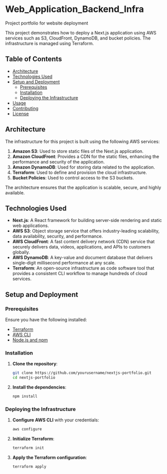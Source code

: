 # Web_Application_Backend_Infra
Project portfolio for website deployment

This project demonstrates how to deploy a Next.js application using AWS services such as S3, CloudFront, DynamoDB, and bucket policies. The infrastructure is managed using Terraform.

## Table of Contents
- [Architecture](#architecture)
- [Technologies Used](#technologies-used)
- [Setup and Deployment](#setup-and-deployment)
  - [Prerequisites](#prerequisites)
  - [Installation](#installation)
  - [Deploying the Infrastructure](#deploying-the-infrastructure)
- [Usage](#usage)
- [Contributing](#contributing)
- [License](#license)

## Architecture

The infrastructure for this project is built using the following AWS services:

1. **Amazon S3**: Used to store static files of the Next.js application.
2. **Amazon CloudFront**: Provides a CDN for the static files, enhancing the performance and security of the application.
3. **Amazon DynamoDB**: Used for storing data related to the application.
4. **Terraform**: Used to define and provision the cloud infrastructure.
5. **Bucket Policies**: Used to control access to the S3 buckets.

The architecture ensures that the application is scalable, secure, and highly available.

## Technologies Used

- **Next.js**: A React framework for building server-side rendering and static web applications.
- **AWS S3**: Object storage service that offers industry-leading scalability, data availability, security, and performance.
- **AWS CloudFront**: A fast content delivery network (CDN) service that securely delivers data, videos, applications, and APIs to customers globally.
- **AWS DynamoDB**: A key-value and document database that delivers single-digit millisecond performance at any scale.
- **Terraform**: An open-source infrastructure as code software tool that provides a consistent CLI workflow to manage hundreds of cloud services.

## Setup and Deployment

### Prerequisites

Ensure you have the following installed:

- [Terraform](https://www.terraform.io/downloads.html)
- [AWS CLI](https://aws.amazon.com/cli/)
- [Node.js and npm](https://nodejs.org/)

### Installation

1. **Clone the repository**:
    ```bash
    git clone https://github.com/yourusername/nextjs-portfolio.git
    cd nextjs-portfolio
    ```

2. **Install the dependencies**:
    ```bash
    npm install
    ```

### Deploying the Infrastructure

1. **Configure AWS CLI** with your credentials:
    ```bash
    aws configure
    ```

2. **Initialize Terraform**:
    ```bash
    terraform init
    ```

3. **Apply the Terraform configuration**:
    ```bash
    terraform apply
    ```
